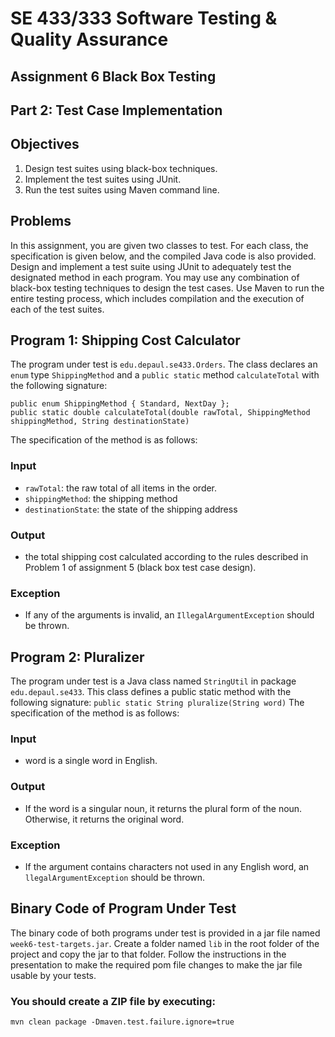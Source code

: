 # SE 433/333 Software Testing & Quality Assurance
## Assignment 6 Black Box Testing
## Part 2: Test Case Implementation
## Objectives
1. Design test suites using black-box techniques.
2. Implement the test suites using JUnit.
3. Run the test suites using Maven command line.
## Problems
In this assignment, you are given two classes to test. For each class, the
specification is given below, and the compiled Java code is also provided.
Design and implement a test suite using JUnit to adequately test the
designated method in each program. You may use any combination of
black-box testing techniques to design the test cases. Use Maven to run
the entire testing process, which includes compilation and the execution of
each of the test suites.
## Program 1: Shipping Cost Calculator
The program under test is ```edu.depaul.se433.Orders```. The class declares an ```enum``` type ```ShippingMethod``` and a
```public static``` method ```calculateTotal``` with the following signature:
```
public enum ShippingMethod { Standard, NextDay };
public static double calculateTotal(double rawTotal, ShippingMethod shippingMethod, String destinationState)
```
The specification of the method is as follows:
### Input
* ```rawTotal```: the raw total of all items in the order.
* ```shippingMethod```: the shipping method
* ```destinationState```: the state of the shipping address
### Output
* the total shipping cost calculated according to the rules described in Problem 1 of assignment 5 (black box test case design).
### Exception
* If any of the arguments is invalid, an ```IllegalArgumentException``` should be thrown.
## Program 2: Pluralizer
The program under test is a Java class named ```StringUtil``` in package
```edu.depaul.se433```. This class defines a public static method with the following signature:
```public static String pluralize(String word)```
The specification of the method is as follows:
### Input
* word is a single word in English.
### Output
* If the word is a singular noun, it returns the plural form of the noun. Otherwise, it returns the original word.
### Exception
* If the argument contains characters not used in any English word, an ```llegalArgumentException``` should be thrown.
## Binary Code of Program Under Test
The binary code of both programs under test is provided in a jar file named ```week6-test-targets.jar```.
Create a folder named ```lib``` in the root folder of the project and copy the jar to that folder.
Follow the instructions in the presentation to make the required pom file changes to make the jar file usable by your tests.
### You should create a ZIP file by executing:
```mvn clean package -Dmaven.test.failure.ignore=true```
